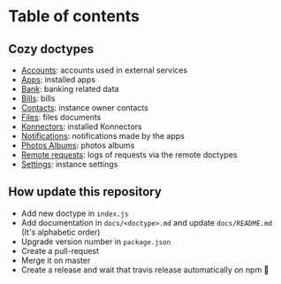 # Table of contents

## Cozy doctypes

- [Accounts](io.cozy.accounts.md): accounts used in external services
- [Apps](io.cozy.apps.md): installed apps
- [Bank](io.cozy.bank.md): banking related data
- [Bills](io.cozy.bills.md): bills
- [Contacts](io.cozy.contacts.md): instance owner contacts
- [Files](io.cozy.files.md): files documents
- [Konnectors](io.cozy.konnectors.md): installed Konnectors
- [Notifications](io.cozy.notifications.md): notifications made by the apps
- [Photos Albums](io.cozy.photos.albums.md): photos albums
- [Remote requests](io.cozy.remote.requests.md): logs of requests via the remote doctypes
- [Settings](io.cozy.settings.md): instance settings

## How update this repository

- Add new doctype in `index.js`
- Add documentation in `docs/<doctype>.md` and update `docs/README.md` (It's alphabetic order)
- Upgrade version number in `package.json`
- Create a pull-request
- Merge it on master
- Create a release and wait that travis release automatically on npm 🎉
